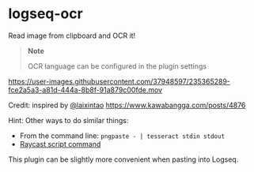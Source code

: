 # logseq-ocr

Read image from clipboard and OCR it!

> **Note**
>
> OCR language can be configured in the plugin settings

https://user-images.githubusercontent.com/37948597/235365289-fce2a5a3-a81d-444a-8b8f-91a879c00fde.mov

Credit: inspired by [@laixintao](https://github.com/laixintao) https://www.kawabangga.com/posts/4876

Hint: Other ways to do similar things:
- From the command line: `pngpaste - | tesseract stdin stdout`
- [Raycast script command](https://github.com/raycast/script-commands/blob/master/commands/conversions/clipboard-ocr.sh)

This plugin can be slightly more convenient when pasting into Logseq.
